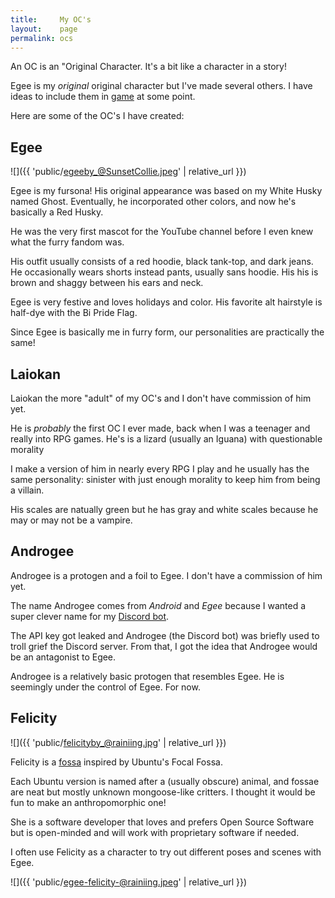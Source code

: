 ```yaml
---
title:     My OC's
layout:    page
permalink: ocs
---
```


An OC is an "Original Character. It's a bit like a character in a story!

Egee is my _original_ original character but I've made several others. I have ideas to include them in [game](https://github.com/egee-irl/the-game) at some point.

Here are some of the OC's I have created:

## Egee
![]({{ 'public/egeeby_@SunsetCollie.jpeg' | relative_url }})

Egee is my fursona! His original appearance was based on my White Husky named Ghost. Eventually, he incorporated other colors, and now he's basically a Red Husky.

He was the very first mascot for the YouTube channel before I even knew what the furry fandom was.

His outfit usually consists of a red hoodie, black tank-top, and dark jeans. He occasionally wears shorts instead pants, usually sans hoodie. His his is brown and shaggy between his ears and neck.

Egee is very festive and loves holidays and color. His favorite alt hairstyle is half-dye with the Bi Pride Flag.

Since Egee is basically me in furry form, our personalities are practically the same!

## Laiokan

Laiokan the more "adult" of my OC's and I don't have commission of him yet.

He is _probably_ the first OC I ever made, back when I was a teenager and really into RPG games. He's is a lizard (usually an Iguana) with questionable morality

I make a version of him in nearly every RPG I play and he usually has the same personality: sinister with just enough morality to keep him from being a villain.

His scales are natually green but he has gray and white scales because he may or may not be a vampire.

## Androgee

Androgee is a protogen and a foil to Egee. I don't have a commission of him yet.

The name Androgee comes from _Android_ and _Egee_ because I wanted a super clever name for my [Discord bot](https://github.com/egee-irl/androgee-legacy).

The API key got leaked and Androgee (the Discord bot) was briefly used to troll grief the Discord server. From that, I got the idea that Androgee would be an antagonist to Egee.

Androgee is a relatively basic protogen that resembles Egee. He is seemingly under the control of Egee. For now.

## Felicity
![]({{ 'public/felicityby_@rainiing.jpg' | relative_url }})

Felicity is a [fossa](https://en.wikipedia.org/wiki/Fossa_(animal)) inspired by Ubuntu's Focal Fossa.

Each Ubuntu version is named after a (usually obscure) animal, and fossae are neat but mostly unknown mongoose-like critters. I thought it would be fun to make an anthropomorphic one!

She is a software developer that loves and prefers Open Source Software but is open-minded and will work with proprietary software if needed.

I often use Felicity as a character to try out different poses and scenes with Egee.

![]({{ 'public/egee-felicity-@rainiing.jpeg' | relative_url }})
